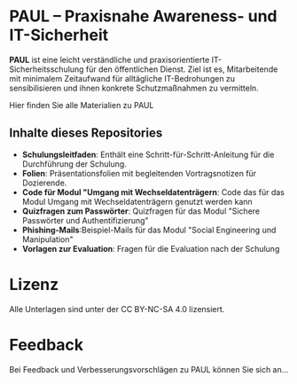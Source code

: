 # PAUL – Praxisnahe Awareness- und IT-Sicherheit

**PAUL** ist eine leicht verständliche und praxisorientierte IT-Sicherheitsschulung für den öffentlichen Dienst. Ziel ist es, Mitarbeitende mit minimalem Zeitaufwand für alltägliche IT-Bedrohungen zu sensibilisieren und ihnen konkrete Schutzmaßnahmen zu vermitteln.

Hier finden Sie alle Materialien zu PAUL

## Inhalte dieses Repositories

- **Schulungsleitfaden**: Enthält eine Schritt-für-Schritt-Anleitung für die Durchführung der Schulung.
- **Folien**: Präsentationsfolien mit begleitenden Vortragsnotizen für Dozierende.
- **Code für Modul "Umgang mit Wechseldatenträgern**: Code das für das Modul Umgang mit Wechseldatenträgern genutzt werden kann
- **Quizfragen zum Passwörter**: Quizfragen für das Modul "Sichere Passwörter und Authentifizierung"
- **Phishing-Mails**:Beispiel-Mails für das Modul "Social Engineering und Manipulation"
- **Vorlagen zur Evaluation**: Fragen für die Evaluation nach der Schulung

# Lizenz

Alle Unterlagen sind unter der CC BY-NC-SA 4.0 lizensiert.

# Feedback

Bei Feedback und Verbesserungsvorschlägen zu PAUL können Sie sich an...
